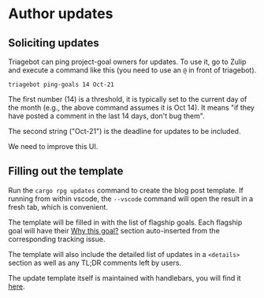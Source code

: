 # Author updates

## Soliciting updates

Triagebot can ping project-goal owners for updates. To use it, go to Zulip and execute a command like this (you need to use an `@` in front of triagebot).

```
triagebot ping-goals 14 Oct-21
```

The first number (14) is a threshold, it is typically set to the current day of the month (e.g., the above command assumes it is Oct 14). It means "if they have posted a comment in the last 14 days, don't bug them". 

The second string ("Oct-21") is the deadline for updates to be included.

We need to improve this UI.

## Filling out the template

Run the `cargo rpg updates` command to create the blog post template. If running from within vscode, the `--vscode` command will open the result in a fresh tab, which is convenient.

The template will be filled in with the list of flagship goals. Each flagship goal will have their [Why this goal?](./merge_rfc.md#author-the-why-this-goal-sections-for-the-flagship-goals) section auto-inserted from the corresponding tracking issue.

The template will also include the detailed list of updates in a `<details>` section as well as any TL;DR comments left by users.

The update template itself is maintained with handlebars, you will find it [here](https://github.com/rust-lang/rust-project-goals/blob/main/templates/updates.hbs).



